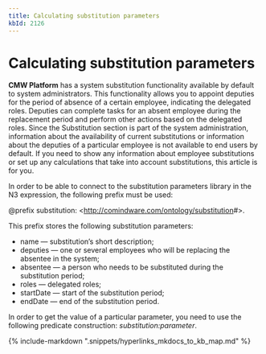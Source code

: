 ```yaml
---
title: Calculating substitution parameters
kbId: 2126
---
```



# Calculating substitution parameters

**CMW Platform** has a system substitution functionality available by default to system administrators. This functionality allows you to appoint deputies for the period of absence of a certain employee, indicating the delegated roles. Deputies can complete tasks for an absent employee during the replacement period and perform other actions based on the delegated roles. Since the Substitution section is part of the system administration, information about the availability of current substitutions or information about the deputies of a particular employee is not available to end users by default. If you need to show any information about employee substitutions or set up any calculations that take into account substitutions, this article is for you.

In order to be able to connect to the substitution parameters library in the N3 expression, the following prefix must be used:

@prefix substitution: <<http://comindware.com/ontology/substitution>#>.

This prefix stores the following substitution parameters:

- name — substitution’s short description;
- deputies — one or several employees who will be replacing the absentee in the system;
- absentee — a person who needs to be substituted during the substitution period;
- roles — delegated roles;
- startDate — start of the substitution period;
- endDate — end of the substitution period.

In order to get the value of a particular parameter, you need to use the following predicate construction: *substitution:parameter*.

{% include-markdown ".snippets/hyperlinks_mkdocs_to_kb_map.md" %}
